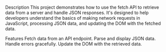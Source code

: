 Description
This project demonstrates how to use the fetch API to retrieve data from a server and handle JSON responses. It's designed to help developers understand the basics of making network requests in JavaScript, processing JSON data, and updating the DOM with the fetched data.

Features
Fetch data from an API endpoint.
Parse and display JSON data.
Handle errors gracefully.
Update the DOM with the retrieved data.
